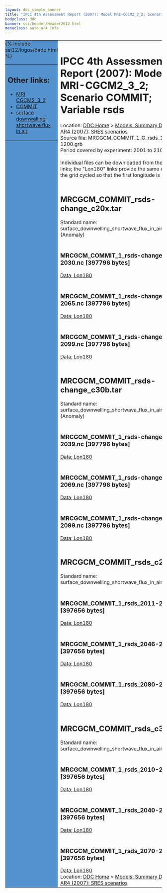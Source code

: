 ```yaml
---
layout: ddc_simple_banner
title: "IPCC 4th Assessment Report (2007): Model MRI-CGCM2_3_2; Scenario COMMIT; Variable rsds"
bodyclass: ddc
banner: ssi/header/Header2012.html
menuclass: auto_ar4_info
---
```



<table width="100%" border="0" cellspacing="0" cellpadding="0" style="border-collapse: collapse;">
<tr style="margin:0;padding:0;border:0;">
<td style="margin:0;padding:0;border:0;height:1pt;width:150pt;background:#5492CD;" valign="top" >

<div id="lh-col2" class="auto_ar4_info">
<table class="menumain" bgcolor="#5492CD" cellspacing="0" width="100%" border="0">
<tr><td>
<h2> Other links:</h2>
<ul>
<li><a href="/auto/ar4/model-MRI-CGCM2_3_2.html">MRI<br/>CGCM2_3_2</a></li>
<li><a href="/auto/ar4/scenario-COMMIT.html">COMMIT</a></li>
<li><a href="/auto/ar4/var-surface_downwelling_shortwave_flux_in_air.html">surface downwelling<br/> shortwave flux in air</a></li>
</ul>
</td></tr>
{% include ssi12/logos/badc.html %}
</table>
</div>
</td>
<td><h1>IPCC 4th Assessment Report (2007): Model MRI-CGCM2_3_2; Scenario COMMIT; Variable rsds</h1>

<!-- Breadcrumb1 -->
<div id="breadcrumb1" align="left">
Location: <a href="/index.html">DDC Home</a> > <a href="/sim/gcm_clim/">Models: Summary Data</a>
> <a href="/sim/gcm_clim/SRES_AR4/index.html">AR4 (2007): SRES scenarios</a>
</div>
<!-- End of Breadcrumb1 -->Source file: MRCGCM_COMMIT_1_G_rsds_1-1200.grb
<br/>
Period covered by experiment: 2001 to 2100<br/>
<br/>Individual files can be downloaded from the "data" links; the "Lon180" links provide the same data
         with the grid cycled so that the first longitude is 180W<br/>
<br/><h2>MRCGCM_COMMIT_rsds-change_c20x.tar</h2>
Standard name: surface_downwelling_shortwave_flux_in_air (Anomaly)<br>
<br/><h3>MRCGCM_COMMIT_1_rsds-change_2011-2030.nc [397796 bytes]</h3>
<a href="/cgi-bin/downl/ar4_nc/rsds/MRCGCM_COMMIT_1_rsds-change_2011-2030.nc">Data; </a><a href="/cgi-bin/downl/ar4_nc/rsds/MRCGCM_COMMIT_1_rsds-change_2011-2030.cyto180.nc"> Lon180</a><br/>
<br/><h3>MRCGCM_COMMIT_1_rsds-change_2046-2065.nc [397796 bytes]</h3>
<a href="/cgi-bin/downl/ar4_nc/rsds/MRCGCM_COMMIT_1_rsds-change_2046-2065.nc">Data; </a><a href="/cgi-bin/downl/ar4_nc/rsds/MRCGCM_COMMIT_1_rsds-change_2046-2065.cyto180.nc"> Lon180</a><br/>
<br/><h3>MRCGCM_COMMIT_1_rsds-change_2080-2099.nc [397796 bytes]</h3>
<a href="/cgi-bin/downl/ar4_nc/rsds/MRCGCM_COMMIT_1_rsds-change_2080-2099.nc">Data; </a><a href="/cgi-bin/downl/ar4_nc/rsds/MRCGCM_COMMIT_1_rsds-change_2080-2099.cyto180.nc"> Lon180</a><br/>
<br/><h2>MRCGCM_COMMIT_rsds-change_c30b.tar</h2>
Standard name: surface_downwelling_shortwave_flux_in_air (Anomaly)<br>
<br/><h3>MRCGCM_COMMIT_1_rsds-change_2010-2039.nc [397796 bytes]</h3>
<a href="/cgi-bin/downl/ar4_nc/rsds/MRCGCM_COMMIT_1_rsds-change_2010-2039.nc">Data; </a><a href="/cgi-bin/downl/ar4_nc/rsds/MRCGCM_COMMIT_1_rsds-change_2010-2039.cyto180.nc"> Lon180</a><br/>
<br/><h3>MRCGCM_COMMIT_1_rsds-change_2040-2069.nc [397796 bytes]</h3>
<a href="/cgi-bin/downl/ar4_nc/rsds/MRCGCM_COMMIT_1_rsds-change_2040-2069.nc">Data; </a><a href="/cgi-bin/downl/ar4_nc/rsds/MRCGCM_COMMIT_1_rsds-change_2040-2069.cyto180.nc"> Lon180</a><br/>
<br/><h3>MRCGCM_COMMIT_1_rsds-change_2070-2099.nc [397796 bytes]</h3>
<a href="/cgi-bin/downl/ar4_nc/rsds/MRCGCM_COMMIT_1_rsds-change_2070-2099.nc">Data; </a><a href="/cgi-bin/downl/ar4_nc/rsds/MRCGCM_COMMIT_1_rsds-change_2070-2099.cyto180.nc"> Lon180</a><br/>
<br/><h2>MRCGCM_COMMIT_rsds_c20x.tar</h2>
Standard name: surface_downwelling_shortwave_flux_in_air<br>
<br/><h3>MRCGCM_COMMIT_1_rsds_2011-2030.nc [397656 bytes]</h3>
<a href="/cgi-bin/downl/ar4_nc/rsds/MRCGCM_COMMIT_1_rsds_2011-2030.nc">Data; </a><a href="/cgi-bin/downl/ar4_nc/rsds/MRCGCM_COMMIT_1_rsds_2011-2030.cyto180.nc"> Lon180</a><br/>
<br/><h3>MRCGCM_COMMIT_1_rsds_2046-2065.nc [397656 bytes]</h3>
<a href="/cgi-bin/downl/ar4_nc/rsds/MRCGCM_COMMIT_1_rsds_2046-2065.nc">Data; </a><a href="/cgi-bin/downl/ar4_nc/rsds/MRCGCM_COMMIT_1_rsds_2046-2065.cyto180.nc"> Lon180</a><br/>
<br/><h3>MRCGCM_COMMIT_1_rsds_2080-2099.nc [397656 bytes]</h3>
<a href="/cgi-bin/downl/ar4_nc/rsds/MRCGCM_COMMIT_1_rsds_2080-2099.nc">Data; </a><a href="/cgi-bin/downl/ar4_nc/rsds/MRCGCM_COMMIT_1_rsds_2080-2099.cyto180.nc"> Lon180</a><br/>
<br/><h2>MRCGCM_COMMIT_rsds_c30b.tar</h2>
Standard name: surface_downwelling_shortwave_flux_in_air<br>
<br/><h3>MRCGCM_COMMIT_1_rsds_2010-2039.nc [397656 bytes]</h3>
<a href="/cgi-bin/downl/ar4_nc/rsds/MRCGCM_COMMIT_1_rsds_2010-2039.nc">Data; </a><a href="/cgi-bin/downl/ar4_nc/rsds/MRCGCM_COMMIT_1_rsds_2010-2039.cyto180.nc"> Lon180</a><br/>
<br/><h3>MRCGCM_COMMIT_1_rsds_2040-2069.nc [397656 bytes]</h3>
<a href="/cgi-bin/downl/ar4_nc/rsds/MRCGCM_COMMIT_1_rsds_2040-2069.nc">Data; </a><a href="/cgi-bin/downl/ar4_nc/rsds/MRCGCM_COMMIT_1_rsds_2040-2069.cyto180.nc"> Lon180</a><br/>
<br/><h3>MRCGCM_COMMIT_1_rsds_2070-2099.nc [397656 bytes]</h3>
<a href="/cgi-bin/downl/ar4_nc/rsds/MRCGCM_COMMIT_1_rsds_2070-2099.nc">Data; </a><a href="/cgi-bin/downl/ar4_nc/rsds/MRCGCM_COMMIT_1_rsds_2070-2099.cyto180.nc"> Lon180</a><br/>
<!-- Breadcrumb2 -->
<div id="breadcrumb2" align="left">
Location: <a href="/index.html">DDC Home</a> > <a href="/sim/gcm_clim/">Models: Summary Data</a>
> <a href="/sim/gcm_clim/SRES_AR4/index.html">AR4 (2007): SRES scenarios</a>
</div>
<!-- End of Breadcrumb2 --></td></tr></table>
